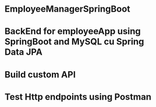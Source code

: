 # EmployeeManagerSpringBoot
# BackEnd for employeeApp using SpringBoot and MySQL cu Spring Data JPA
# Build custom API
# Test Http endpoints using Postman

